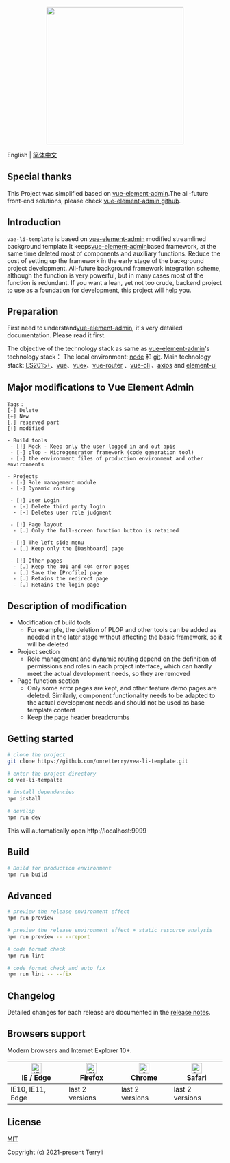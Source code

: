 <p align="center">
  <img width="320" src="https://i.imgur.com/9reJemW.png">
</p>

<p align="center">

</p>

English | [简体中文](./README.zh-CN.md)

## Special thanks

This Project was simplified based on [vue-element-admin](https://panjiachen.github.io/vue-element-admin).The all-future front-end solutions, please check [vue-element-admin github](https://github.com/PanJiaChen/vue-element-admin/).

## Introduction

`vae-li-template` is based on [vue-element-admin](https://panjiachen.github.io/vue-element-admin) modified streamlined background template.It keeps[vue-element-admin](https://panjiachen.github.io/vue-element-admin)based framework, at the same time deleted most of components and auxiliary functions. Reduce the cost of setting up the framework in the early stage of the background project development. All-future background framework integration scheme, although the function is very powerful, but in many cases most of the function is redundant. If you want a lean, yet not too crude, backend project to use as a foundation for development, this project will help you.


## Preparation

First need to understand[vue-element-admin](https://panjiachen.github.io/vue-element-admin), it's very detailed documentation. Please read it first.

The objective of the technology stack as same as [vue-element-admin](https://panjiachen.github.io/vue-element-admin)'s technology stack：
The local environment:  [node](http://nodejs.org/) 和 [git](https://git-scm.com/). Main technology stack: [ES2015+](http://es6.ruanyifeng.com/)、[vue](https://cn.vuejs.org/index.html)、[vuex](https://vuex.vuejs.org/zh-cn/)、[vue-router](https://router.vuejs.org/zh-cn/) 、[vue-cli](https://github.com/vuejs/vue-cli) 、[axios](https://github.com/axios/axios) and [element-ui](https://github.com/ElemeFE/element)

## Major modifications to Vue Element Admin

```
Tags：
[-] Delete 
[+] New
[.] reserved part
[!] modified

- Build tools
 - [!] Mock - Keep only the user logged in and out apis
 - [-] plop - Microgenerator framework (code generation tool)
 - [-] the environment files of production environment and other environments

- Projects
 - [-] Role management module
 - [-] Dynamic routing

 - [!] User Login
  - [-] Delete third party login
  - [-] Deletes user role judgment
 
 - [!] Page layout
  - [.] Only the full-screen function button is retained
 
 - [!] The left side menu 
  - [.] Keep only the [Dashboard] page 
 
 - [!] Other pages
  - [.] Keep the 401 and 404 error pages
  - [.] Save the [Profile] page
  - [.] Retains the redirect page
  - [.] Retains the login page
```

## Description of modification

* Modification of build tools
  * For example, the deletion of PLOP and other tools can be added as needed in the later stage without affecting the basic framework, so it will be deleted
* Project section
  * Role management and dynamic routing depend on the definition of permissions and roles in each project interface, which can hardly meet the actual development needs, so they are removed
* Page function section
  * Only some error pages are kept, and other feature demo pages are deleted. Similarly, component functionality needs to be adapted to the actual development needs and should not be used as base template content
  * Keep the page header breadcrumbs


## Getting started

```bash
# clone the project
git clone https://github.com/omretterry/vea-li-template.git

# enter the project directory
cd vea-li-tempalte

# install dependencies
npm install

# develop
npm run dev
```

This will automatically open http://localhost:9999

## Build

```bash
# Build for production environment
npm run build
```

## Advanced

```bash
# preview the release environment effect
npm run preview

# preview the release environment effect + static resource analysis
npm run preview -- --report

# code format check
npm run lint

# code format check and auto fix
npm run lint -- --fix
```

## Changelog

Detailed changes for each release are documented in the [release notes](https://github.com/omretterry/vea-li-template/releases).

## Browsers support

Modern browsers and Internet Explorer 10+.

| [<img src="https://raw.githubusercontent.com/alrra/browser-logos/master/src/edge/edge_48x48.png" alt="IE / Edge" width="24px" height="24px" />](https://godban.github.io/browsers-support-badges/)</br>IE / Edge | [<img src="https://raw.githubusercontent.com/alrra/browser-logos/master/src/firefox/firefox_48x48.png" alt="Firefox" width="24px" height="24px" />](https://godban.github.io/browsers-support-badges/)</br>Firefox | [<img src="https://raw.githubusercontent.com/alrra/browser-logos/master/src/chrome/chrome_48x48.png" alt="Chrome" width="24px" height="24px" />](https://godban.github.io/browsers-support-badges/)</br>Chrome | [<img src="https://raw.githubusercontent.com/alrra/browser-logos/master/src/safari/safari_48x48.png" alt="Safari" width="24px" height="24px" />](https://godban.github.io/browsers-support-badges/)</br>Safari |
| --------- | --------- | --------- | --------- |
| IE10, IE11, Edge | last 2 versions | last 2 versions | last 2 versions |

## License

[MIT](https://github.com/omretterry/vea-li-template/blob/master/LICENSE)

Copyright (c) 2021-present Terryli
